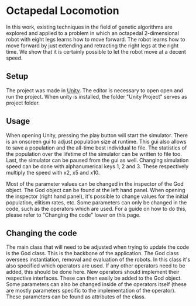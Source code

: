 # Octapedal Locomotion

In this work, existing techniques in the field of genetic algorithms are explored and applied to a problem in which an octapedal 2-dimensional robot with eight legs learns how to move forward. The robot learns how to move forward by just extending and retracting the right legs at the right time. We show that it is certainly possible to let the robot move at a decent speed.

## Setup

The project was made in [Unity](https://unity3d.com/unity). The editor is necessary to open open and run the project. When unity is installed, the folder "Unity Project" serves as project folder. 

## Usage

When opening Unity, pressing the play button will start the simulator. There is an onscreen gui to adjust population size at runtime. This gui also allows to save a population and the all-time best individual to file. The statistics of the population over the lifetime of the simulator can be written to file too. Last, the simulator can be paused from the gui as well. Changing simulation speed can be done with alphanumerical keys 1, 2 and 3. These respectively multiply the speed with x2, x5 and x10. 

Most of the parameter values can be changed in the inspector of the God object. The God object can be found at the left hand panel. When opening the inspector (right hand panel), it's possible to change values for the initial population, elitism rates, etc. Some parameters can only be changed in the code, such as the operators which are used. For a guide on how to do this, please refer to "Changing the code" lower on this page.

## Changing the code
The main class that will need to be adjusted when trying to update the code is the God class. This is the backbone of the application. The God class oversees instantiation, removal and evaluation of the robots. In this class it's also specified which operators are used. If any other operators need to be added, this should be done here. New operators should implement their respective interfaces. These can then easily be added to the God object. Some parameters can also be changed inside of the operators itself (these are mostly parameters specific to the implementation of the operator). These parameters can be found as attributes of the class.
